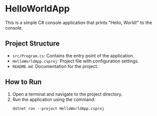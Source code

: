 # HelloWorldApp

This is a simple C# console application that prints "Hello, World!" to the console.

## Project Structure

- `src/Program.cs`: Contains the entry point of the application.
- `HelloWorldApp.csproj`: Project file with configuration settings.
- `README.md`: Documentation for the project.

## How to Run

1. Open a terminal and navigate to the project directory.
2. Run the application using the command:
   ```
   dotnet run --project HelloWorldApp.csproj
   ```